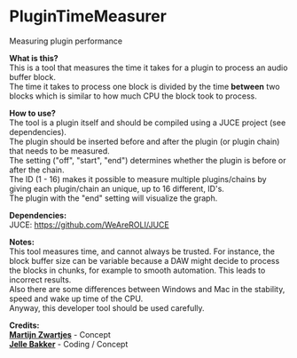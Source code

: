 # PluginTimeMeasurer
Measuring plugin performance

**What is this?**  
This is a tool that measures the time it takes for a plugin to process an audio buffer block.  
The time it takes to process one block is divided by the time **between** two blocks which is similar to how much CPU the block took to process.

**How to use?**  
The tool is a plugin itself and should be compiled using a JUCE project (see dependencies).  
The plugin should be inserted before and after the plugin (or plugin chain) that needs to be measured.  
The setting ("off", "start", "end") determines whether the plugin is before or after the chain.  
The ID (1 - 16) makes it possible to measure multiple plugins/chains by giving each plugin/chain an unique, up to 16 different, ID's.  
The plugin with the "end" setting will visualize the graph.  

**Dependencies:**  
JUCE: https://github.com/WeAreROLI/JUCE

**Notes:**  
This tool measures time, and cannot always be trusted.
For instance, the block buffer size can be variable because a DAW might decide to process the blocks in chunks, for example to smooth automation. This leads to incorrect results.  
Also there are some differences between Windows and Mac in the stability, speed and wake up time of the CPU.  
Anyway, this developer tool should be used carefully.  

**Credits:**  
[**Martijn Zwartjes**](https://www.112db.com/) - Concept  
[**Jelle Bakker**](https://www.jb-audio.com/) - Coding / Concept   
